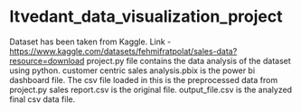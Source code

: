 # Itvedant_data_visualization_project
Dataset has been taken from Kaggle.
Link - https://www.kaggle.com/datasets/fehmifratpolat/sales-data?resource=download
project.py file contains the data analysis of the dataset using python.
customer centric sales analysis.pbix is the power bi dashboard file. The csv file loaded in this is the preprocessed data from project.py
sales report.csv is the original file.
output_file.csv is the analyzed final csv data file.
